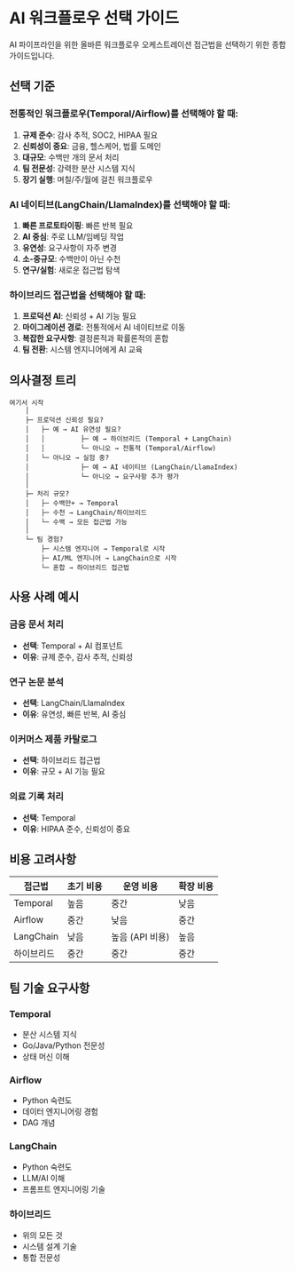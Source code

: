 # AI 워크플로우 선택 가이드

AI 파이프라인을 위한 올바른 워크플로우 오케스트레이션 접근법을 선택하기 위한 종합 가이드입니다.

## 선택 기준

### 전통적인 워크플로우(Temporal/Airflow)를 선택해야 할 때:

1. **규제 준수**: 감사 추적, SOC2, HIPAA 필요
2. **신뢰성이 중요**: 금융, 헬스케어, 법률 도메인
3. **대규모**: 수백만 개의 문서 처리
4. **팀 전문성**: 강력한 분산 시스템 지식
5. **장기 실행**: 며칠/주/월에 걸친 워크플로우

### AI 네이티브(LangChain/LlamaIndex)를 선택해야 할 때:

1. **빠른 프로토타이핑**: 빠른 반복 필요
2. **AI 중심**: 주로 LLM/임베딩 작업
3. **유연성**: 요구사항이 자주 변경
4. **소-중규모**: 수백만이 아닌 수천
5. **연구/실험**: 새로운 접근법 탐색

### 하이브리드 접근법을 선택해야 할 때:

1. **프로덕션 AI**: 신뢰성 + AI 기능 필요
2. **마이그레이션 경로**: 전통적에서 AI 네이티브로 이동
3. **복잡한 요구사항**: 결정론적과 확률론적의 혼합
4. **팀 전환**: 시스템 엔지니어에게 AI 교육

## 의사결정 트리

```
여기서 시작
    │
    ├─ 프로덕션 신뢰성 필요?
    │   ├─ 예 → AI 유연성 필요?
    │   │         ├─ 예 → 하이브리드 (Temporal + LangChain)
    │   │         └─ 아니오 → 전통적 (Temporal/Airflow)
    │   └─ 아니오 → 실험 중?
    │             ├─ 예 → AI 네이티브 (LangChain/LlamaIndex)
    │             └─ 아니오 → 요구사항 추가 평가
    │
    ├─ 처리 규모?
    │   ├─ 수백만+ → Temporal
    │   ├─ 수천 → LangChain/하이브리드
    │   └─ 수백 → 모든 접근법 가능
    │
    └─ 팀 경험?
        ├─ 시스템 엔지니어 → Temporal로 시작
        ├─ AI/ML 엔지니어 → LangChain으로 시작
        └─ 혼합 → 하이브리드 접근법
```

## 사용 사례 예시

### 금융 문서 처리
- **선택**: Temporal + AI 컴포넌트
- **이유**: 규제 준수, 감사 추적, 신뢰성

### 연구 논문 분석
- **선택**: LangChain/LlamaIndex
- **이유**: 유연성, 빠른 반복, AI 중심

### 이커머스 제품 카탈로그
- **선택**: 하이브리드 접근법
- **이유**: 규모 + AI 기능 필요

### 의료 기록 처리
- **선택**: Temporal
- **이유**: HIPAA 준수, 신뢰성이 중요

## 비용 고려사항

| 접근법 | 초기 비용 | 운영 비용 | 확장 비용 |
|----------|--------------|------------------|--------------|
| Temporal | 높음 | 중간 | 낮음 |
| Airflow | 중간 | 낮음 | 중간 |
| LangChain | 낮음 | 높음 (API 비용) | 높음 |
| 하이브리드 | 중간 | 중간 | 중간 |

## 팀 기술 요구사항

### Temporal
- 분산 시스템 지식
- Go/Java/Python 전문성
- 상태 머신 이해

### Airflow
- Python 숙련도
- 데이터 엔지니어링 경험
- DAG 개념

### LangChain
- Python 숙련도
- LLM/AI 이해
- 프롬프트 엔지니어링 기술

### 하이브리드
- 위의 모든 것
- 시스템 설계 기술
- 통합 전문성